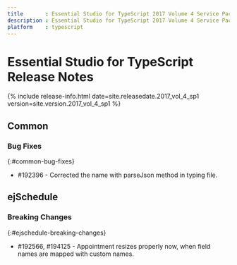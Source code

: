 ```yaml
---
title 		: Essential Studio for TypeScript 2017 Volume 4 Service Pack 1 Release Notes
description : Essential Studio for TypeScript 2017 Volume 4 Service Pack 1 Release Notes
platform 	: typescript
---
```


# Essential Studio for TypeScript Release Notes

{% include release-info.html date=site.releasedate.2017_vol_4_sp1 version=site.version.2017_vol_4_sp1 %} 





## Common

### Bug Fixes
{:#common-bug-fixes}

* \#192396 - Corrected the name with parseJson method in typing file.
## ejSchedule

### Breaking Changes
{:#ejschedule-breaking-changes}
* \#192566, \#194125 - Appointment resizes properly now, when field names are mapped with custom names.




